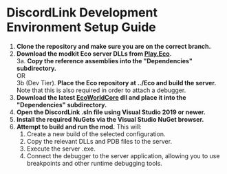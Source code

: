 # DiscordLink Development Environment Setup Guide

1. **Clone the repository and make sure you are on the correct branch.**
2. **Download the modkit Eco server DLLs from [Play.Eco](https://play.eco).**  
3a. **Copy the reference assemblies into the "Dependencies" subdirectory.**  
OR  
3b (Dev Tier). **Place the Eco repository at ../Eco and build the server.** Note that this is also required in order to attach a debugger.
4. **Download the latest [EcoWorldCore](https://mod.io/g/eco/m/ecoworldcore1) dll and place it into the "Dependencies" subdirectory.**
4. **Open the DiscordLink .sln file using Visual Studio 2019 or newer.** 
5. **Install the required NuGets via the Visual Studio NuGet browser.** 
6. **Attempt to build and run the mod.** 
This will:  
   1. Create a new build of the selected configuration. 
   2. Copy the relevant DLLs and PDB files to the server. 
   3. Execute the server .exe. 
   4. Connect the debugger to the server application, allowing you to use breakpoints and other runtime debugging tools. 

